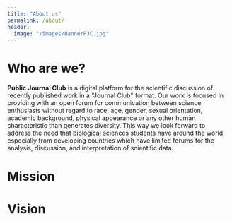 ```yaml
---
title: "About us"
permalink: /about/
header:
  image: "/images/BannerPJC.jpg"
---
```

# Who are we?
**Public Journal Club** is a digital platform for the scientific discussion of recently published work in a "Journal Club" format.  Our work is focused in providing with an open forum for communication between science enthusiasts without regard to race, age, gender, sexual orientation, academic background, physical appearance or any other human characteristic than generates diversity. This way we look forward to address the need that biological sciences students have around the world, especially from developing countries which have limited forums for the analysis, discussion, and interpretation of scientific data.
# Mission
# Vision
